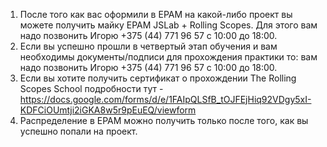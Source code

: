1. После того как вас оформили в EPAM на какой-либо проект вы можете получить майку EPAM JSLab + Rolling Scopes. Для этого вам надо позвонить Игорю +375 (44) 771 96 57 c 10:00 до 18:00.
2. Если вы успешно прошли в четвертый этап обучения и вам необходимы документы/подписи для прохождения практики то: вам надо позвонить Игорю +375 (44) 771 96 57 c 10:00 до 18:00.
3. Если вы хотите получить сертификат о прохождении The Rolling Scopes School подробности тут - https://docs.google.com/forms/d/e/1FAIpQLSfB_tOJFEjHiq92VDgy5xI-KDFCiOUmtji2iGKA8w5r9pEuEQ/viewform
4. Распределение в EPAM можно получить только после того, как вы успешно попали на проект. 
